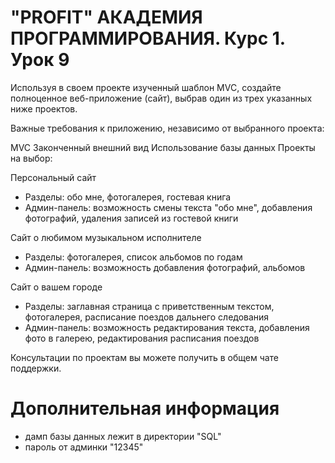 # "PROFIT" АКАДЕМИЯ ПРОГРАММИРОВАНИЯ. Курс 1. Урок 9
Используя в своем проекте изученный шаблон MVC, создайте полноценное веб-приложение (сайт), выбрав один из трех указанных ниже проектов. 

Важные требования к приложению, независимо от выбранного проекта:

MVC
Законченный внешний вид
Использование базы данных
Проекты на выбор:

Персональный сайт
- Разделы: обо мне, фотогалерея, гостевая книга
- Админ-панель: возможность смены текста "обо мне", добавления фотографий, удаления записей из гостевой книги

Сайт о любимом музыкальном исполнителе
- Разделы: фотогалерея, список альбомов по годам
- Админ-панель: возможность добавления фотографий, альбомов

Сайт о вашем городе
- Разделы: заглавная страница с приветственным текстом, фотогалерея, расписание поездов дальнего следования 
- Админ-панель: возможность редактирования текста, добавления фото в галерею, редактирования расписания поездов

Консультации по проектам вы можете получить в общем чате поддержки. 
# Дополнительная информация
- дамп базы данных лежит в директории "SQL"
- пароль от админки "12345"